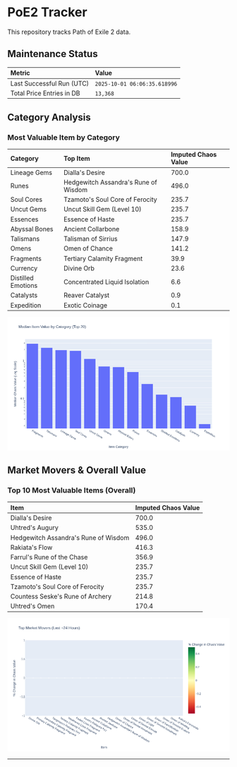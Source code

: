 # PoE2 Tracker

This repository tracks Path of Exile 2 data.

## Maintenance Status

<!-- START_MAINTENANCE -->
| Metric | Value |
|:---|:---|
| Last Successful Run (UTC) | `2025-10-01 06:06:35.618996` |
| Total Price Entries in DB | `13,368` |

<!-- END_MAINTENANCE -->

## Category Analysis

<!-- START_CATEGORY_ANALYSIS -->
### Most Valuable Item by Category
| Category | Top Item | Imputed Chaos Value |
| :--- | :--- | :--- |
| Lineage Gems | Dialla's Desire | 700.0 |
| Runes | Hedgewitch Assandra's Rune of Wisdom | 496.0 |
| Soul Cores | Tzamoto's Soul Core of Ferocity | 235.7 |
| Uncut Gems | Uncut Skill Gem (Level 10) | 235.7 |
| Essences | Essence of Haste | 235.7 |
| Abyssal Bones | Ancient Collarbone | 158.9 |
| Talismans | Talisman of Sirrius | 147.9 |
| Omens | Omen of Chance | 141.2 |
| Fragments | Tertiary Calamity Fragment | 39.9 |
| Currency | Divine Orb | 23.6 |
| Distilled Emotions | Concentrated Liquid Isolation | 6.6 |
| Catalysts | Reaver Catalyst | 0.9 |
| Expedition | Exotic Coinage | 0.1 |


![Category Analysis Chart](charts/category_analysis.png)
<!-- END_CATEGORY_ANALYSIS -->

## Market Movers & Overall Value

<!-- START_ANALYSIS -->
### Top 10 Most Valuable Items (Overall)
| Item | Imputed Chaos Value |
| :--- | :--- |
| Dialla's Desire | 700.0 |
| Uhtred's Augury | 535.0 |
| Hedgewitch Assandra's Rune of Wisdom | 496.0 |
| Rakiata's Flow | 416.3 |
| Farrul's Rune of the Chase | 356.9 |
| Uncut Skill Gem (Level 10) | 235.7 |
| Essence of Haste | 235.7 |
| Tzamoto's Soul Core of Ferocity | 235.7 |
| Countess Seske's Rune of Archery | 214.8 |
| Uhtred's Omen | 170.4 |


![Market Movers Chart](charts/market_movers.png)
<!-- END_ANALYSIS -->

---
